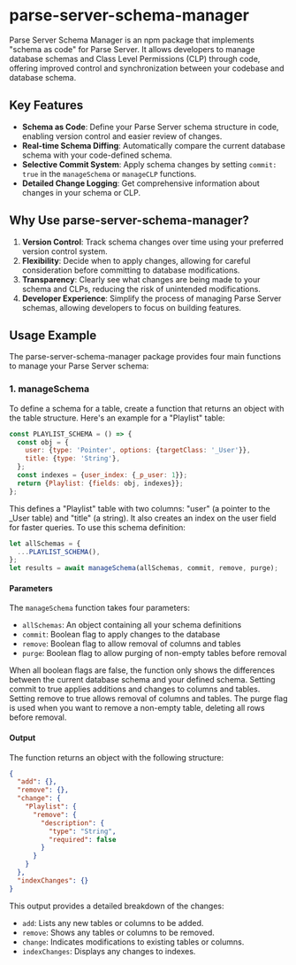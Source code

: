 # parse-server-schema-manager

Parse Server Schema Manager is an npm package that implements "schema as code" for Parse Server. It allows developers to manage database schemas and Class Level Permissions (CLP) through code, offering improved control and synchronization between your codebase and database schema.

## Key Features

- **Schema as Code**: Define your Parse Server schema structure in code, enabling version control and easier review of changes.
- **Real-time Schema Diffing**: Automatically compare the current database schema with your code-defined schema.
- **Selective Commit System**: Apply schema changes by setting `commit: true` in the `manageSchema` or `manageCLP` functions.
- **Detailed Change Logging**: Get comprehensive information about changes in your schema or CLP.

## Why Use parse-server-schema-manager?

1. **Version Control**: Track schema changes over time using your preferred version control system.
2. **Flexibility**: Decide when to apply changes, allowing for careful consideration before committing to database modifications.
3. **Transparency**: Clearly see what changes are being made to your schema and CLPs, reducing the risk of unintended modifications.
4. **Developer Experience**: Simplify the process of managing Parse Server schemas, allowing developers to focus on building features.

## Usage Example

The parse-server-schema-manager package provides four main functions to manage your Parse Server schema:

### 1. manageSchema

To define a schema for a table, create a function that returns an object with the table structure. Here's an example for a "Playlist" table:

```javascript
const PLAYLIST_SCHEMA = () => {
  const obj = {
    user: {type: 'Pointer', options: {targetClass: '_User'}},
    title: {type: 'String'},
  };
  const indexes = {user_index: {_p_user: 1}};
  return {Playlist: {fields: obj, indexes}};
};
```

This defines a "Playlist" table with two columns: "user" (a pointer to the \_User table) and "title" (a string). It also creates an index on the user field for faster queries.
To use this schema definition:

```javascript
let allSchemas = {
  ...PLAYLIST_SCHEMA(),
};
let results = await manageSchema(allSchemas, commit, remove, purge);
```

#### Parameters

The `manageSchema` function takes four parameters:

- `allSchemas`: An object containing all your schema definitions
- `commit`: Boolean flag to apply changes to the database
- `remove`: Boolean flag to allow removal of columns and tables
- `purge`: Boolean flag to allow purging of non-empty tables before removal

When all boolean flags are false, the function only shows the differences between the current database schema and your defined schema. Setting commit to true applies additions and changes to columns and tables. Setting remove to true allows removal of columns and tables. The purge flag is used when you want to remove a non-empty table, deleting all rows before removal.

#### Output

The function returns an object with the following structure:

```json
{
  "add": {},
  "remove": {},
  "change": {
    "Playlist": {
      "remove": {
        "description": {
          "type": "String",
          "required": false
        }
      }
    }
  },
  "indexChanges": {}
}
```

This output provides a detailed breakdown of the changes:

- `add`: Lists any new tables or columns to be added.
- `remove`: Shows any tables or columns to be removed.
- `change`: Indicates modifications to existing tables or columns.
- `indexChanges`: Displays any changes to indexes.
